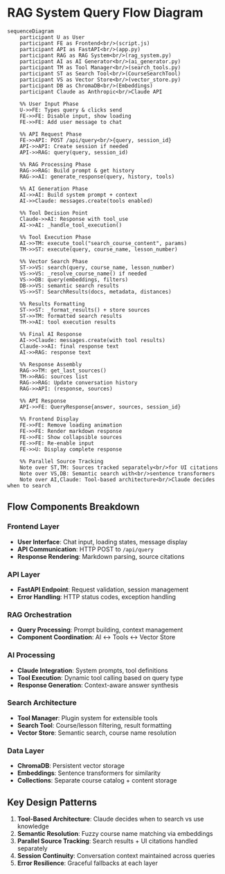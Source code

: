 # RAG System Query Flow Diagram

```mermaid
sequenceDiagram
    participant U as User
    participant FE as Frontend<br/>(script.js)
    participant API as FastAPI<br/>(app.py)
    participant RAG as RAG System<br/>(rag_system.py)
    participant AI as AI Generator<br/>(ai_generator.py)
    participant TM as Tool Manager<br/>(search_tools.py)
    participant ST as Search Tool<br/>(CourseSearchTool)
    participant VS as Vector Store<br/>(vector_store.py)
    participant DB as ChromaDB<br/>(Embeddings)
    participant Claude as Anthropic<br/>Claude API

    %% User Input Phase
    U->>FE: Types query & clicks send
    FE->>FE: Disable input, show loading
    FE->>FE: Add user message to chat

    %% API Request Phase  
    FE->>API: POST /api/query<br/>{query, session_id}
    API->>API: Create session if needed
    API->>RAG: query(query, session_id)

    %% RAG Processing Phase
    RAG->>RAG: Build prompt & get history
    RAG->>AI: generate_response(query, history, tools)

    %% AI Generation Phase
    AI->>AI: Build system prompt + context
    AI->>Claude: messages.create(tools enabled)
    
    %% Tool Decision Point
    Claude->>AI: Response with tool_use
    AI->>AI: _handle_tool_execution()
    
    %% Tool Execution Phase
    AI->>TM: execute_tool("search_course_content", params)
    TM->>ST: execute(query, course_name, lesson_number)
    
    %% Vector Search Phase
    ST->>VS: search(query, course_name, lesson_number)
    VS->>VS: _resolve_course_name() if needed
    VS->>DB: query(embeddings, filters)
    DB->>VS: semantic search results
    VS->>ST: SearchResults(docs, metadata, distances)
    
    %% Results Formatting
    ST->>ST: _format_results() + store sources
    ST->>TM: formatted search results
    TM->>AI: tool execution results
    
    %% Final AI Response
    AI->>Claude: messages.create(with tool results)
    Claude->>AI: final response text
    AI->>RAG: response text
    
    %% Response Assembly
    RAG->>TM: get_last_sources()
    TM->>RAG: sources list
    RAG->>RAG: Update conversation history
    RAG->>API: (response, sources)
    
    %% API Response
    API->>FE: QueryResponse{answer, sources, session_id}
    
    %% Frontend Display
    FE->>FE: Remove loading animation
    FE->>FE: Render markdown response
    FE->>FE: Show collapsible sources
    FE->>FE: Re-enable input
    FE->>U: Display complete response

    %% Parallel Source Tracking
    Note over ST,TM: Sources tracked separately<br/>for UI citations
    Note over VS,DB: Semantic search with<br/>sentence transformers
    Note over AI,Claude: Tool-based architecture<br/>Claude decides when to search
```

## Flow Components Breakdown

### **Frontend Layer** 
- **User Interface**: Chat input, loading states, message display
- **API Communication**: HTTP POST to `/api/query`
- **Response Rendering**: Markdown parsing, source citations

### **API Layer**
- **FastAPI Endpoint**: Request validation, session management
- **Error Handling**: HTTP status codes, exception handling

### **RAG Orchestration**
- **Query Processing**: Prompt building, context management
- **Component Coordination**: AI ↔ Tools ↔ Vector Store

### **AI Processing**
- **Claude Integration**: System prompts, tool definitions
- **Tool Execution**: Dynamic tool calling based on query type
- **Response Generation**: Context-aware answer synthesis

### **Search Architecture**
- **Tool Manager**: Plugin system for extensible tools
- **Search Tool**: Course/lesson filtering, result formatting
- **Vector Store**: Semantic search, course name resolution

### **Data Layer**
- **ChromaDB**: Persistent vector storage
- **Embeddings**: Sentence transformers for similarity
- **Collections**: Separate course catalog + content storage

## Key Design Patterns

1. **Tool-Based Architecture**: Claude decides when to search vs use knowledge
2. **Semantic Resolution**: Fuzzy course name matching via embeddings  
3. **Parallel Source Tracking**: Search results + UI citations handled separately
4. **Session Continuity**: Conversation context maintained across queries
5. **Error Resilience**: Graceful fallbacks at each layer